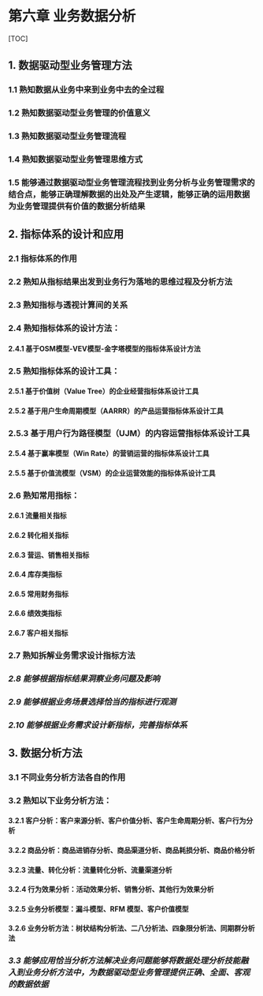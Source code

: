 # 第六章 业务数据分析

[TOC]

## 1. 数据驱动型业务管理方法

### 1.1 熟知数据从业务中来到业务中去的全过程

### 1.2 熟知数据驱动型业务管理的价值意义

### 1.3 熟知数据驱动型业务管理流程

### 1.4 熟知数据驱动型业务管理思维方式

### 1.5 能够通过数据驱动型业务管理流程找到业务分析与业务管理需求的结合点，能够正确理解数据的出处及产生逻辑，能够正确的运用数据为业务管理提供有价值的数据分析结果
## 2. 指标体系的设计和应用

### 2.1 指标体系的作用

### **2.2 熟知从指标结果出发到业务行为落地的思维过程及分析方法**
### **2.3 熟知指标与透视计算间的关系**

### **2.4 熟知指标体系的设计方法：**

#### **2.4.1 基于OSM模型-VEV模型-金字塔模型的指标体系设计方法**

### **2.5 熟知指标体系的设计工具：**

#### **2.5.1 基于价值树（Value Tree）的企业经营指标体系设计工具**

#### **2.5.2 基于用户生命周期模型（AARRR）的产品运营指标体系设计工具**

### **2.5.3 基于用户行为路径模型（UJM）的内容运营指标体系设计工具**

#### **2.5.4 基于赢率模型（Win Rate）的营销运营的指标体系设计工具**

#### **2.5.5 基于价值流模型（VSM）的企业运营效能的指标体系设计工具**

### **2.6 熟知常用指标：**

#### **2.6.1 流量相关指标**

#### **2.6.2 转化相关指标**

#### **2.6.3 营运、销售相关指标**

 #### **2.6.4 库存类指标**

#### **2.6.5 常用财务指标**

#### **2.6.6 绩效类指标**

#### **2.6.7 客户相关指标**

### **2.7 熟知拆解业务需求设计指标方法**

### ***2.8 能够根据指标结果洞察业务问题及影响***

 ### ***2.9 能够根据业务场景选择恰当的指标进行观测***

### ***2.10 能够根据业务需求设计新指标，完善指标体系***

## 3. 数据分析方法

### 3.1 不同业务分析方法各自的作用

### **3.2 熟知以下业务分析方法：**

#### **3.2.1 客户分析：客户来源分析、客户价值分析、客户生命周期分析、客户行为分析**
#### **3.2.2 商品分析：商品进销存分析、商品渠道分析、商品耗损分析、商品价格分析**

#### **3.2.3 流量、转化分析：流量转化分析、流量渠道分析**

#### **3.2.4 行为效果分析：活动效果分析、销售分析、其他行为效果分析**

#### **3.2.5 业务分析模型：漏斗模型、RFM 模型、客户价值模型**

#### **3.2.6 业务分析方法：树状结构分析法、二八分析法、四象限分析法、同期群分析法**

### ***3.3 能够应用恰当分析方法解决业务问题能够将数据处理分析技能融入到业务分析方法中，为数据驱动型业务管理提供正确、全面、客观的数据依据***

